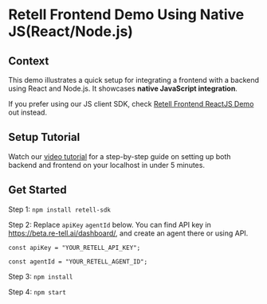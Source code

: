 # Retell Frontend Demo Using Native JS(React/Node.js)

## Context

This demo illustrates a quick setup for integrating a frontend with a backend using React and Node.js. It showcases **native JavaScript integration**. 

If you prefer using our JS client SDK, check [Retell Frontend ReactJS Demo](https://github.com/adam-team/retell-frontend-reactjs-demo/tree/client_sdk) out instead.


## Setup Tutorial

Watch our [video tutorial](https://docs.re-tell.ai/guide/quick-start-node) for a step-by-step guide on setting up both backend and frontend on your localhost in under 5 minutes.


## Get Started

Step 1:
`npm install retell-sdk`

Step 2:
Replace `apiKey` `agentId` below. You can find API key in https://beta.re-tell.ai/dashboard/, and create an agent there or using API.

```
const apiKey = "YOUR_RETELL_API_KEY";

const agentId = "YOUR_RETELL_AGENT_ID";
```


Step 3:
`npm install`

Step 4:
`npm start`

